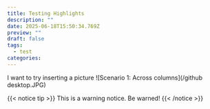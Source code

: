```yaml
---
title: Testing Highlights
description: ""
date: 2025-06-18T15:50:34.769Z
preview: ""
draft: false
tags:
  - test
categories:
---
```


I want to try inserting a picture ![Scenario 1: Across columns](/github desktop.JPG)

{{< notice tip >}}
This is a warning notice. Be warned!
{{< /notice >}}
